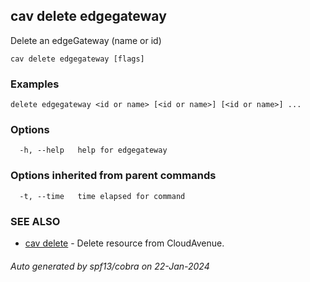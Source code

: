 ## cav delete edgegateway

Delete an edgeGateway (name or id)

```
cav delete edgegateway [flags]
```

### Examples

```
delete edgegateway <id or name> [<id or name>] [<id or name>] ...
```

### Options

```
  -h, --help   help for edgegateway
```

### Options inherited from parent commands

```
  -t, --time   time elapsed for command
```

### SEE ALSO

* [cav delete](cav_delete.md)	 - Delete resource from CloudAvenue.

###### Auto generated by spf13/cobra on 22-Jan-2024
